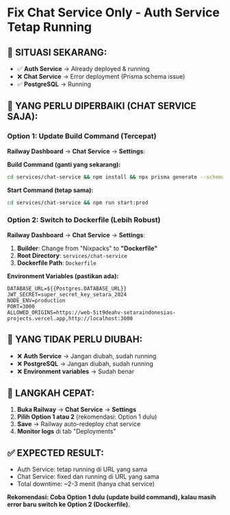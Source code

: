 # Fix Chat Service Only - Auth Service Tetap Running

## 🎯 SITUASI SEKARANG:
- ✅ **Auth Service** → Already deployed & running
- ❌ **Chat Service** → Error deployment (Prisma schema issue)
- ✅ **PostgreSQL** → Running

## 🔧 YANG PERLU DIPERBAIKI (CHAT SERVICE SAJA):

### Option 1: Update Build Command (Tercepat)
**Railway Dashboard** → **Chat Service** → **Settings**:

**Build Command (ganti yang sekarang):**
```bash
cd services/chat-service && npm install && npx prisma generate --schema=./prisma/schema.prisma && npx prisma db push --schema=./prisma/schema.prisma --accept-data-loss && npm run build
```

**Start Command (tetap sama):**
```bash
cd services/chat-service && npm run start:prod
```

### Option 2: Switch to Dockerfile (Lebih Robust)
**Railway Dashboard** → **Chat Service** → **Settings**:

1. **Builder**: Change from "Nixpacks" to **"Dockerfile"**
2. **Root Directory**: `services/chat-service`
3. **Dockerfile Path**: `Dockerfile`

**Environment Variables (pastikan ada):**
```
DATABASE_URL=${{Postgres.DATABASE_URL}}
JWT_SECRET=super_secret_key_setara_2024
NODE_ENV=production
PORT=3000
ALLOWED_ORIGINS=https://web-5it9deahv-setaraindonesias-projects.vercel.app,http://localhost:3000
```

## 🚫 YANG TIDAK PERLU DIUBAH:
- ❌ **Auth Service** → Jangan diubah, sudah running
- ❌ **PostgreSQL** → Jangan diubah, sudah running
- ❌ **Environment variables** → Sudah benar

## 🎯 LANGKAH CEPAT:
1. **Buka Railway** → **Chat Service** → **Settings**
2. **Pilih Option 1 atau 2** (rekomendasi: Option 1 dulu)
3. **Save** → Railway auto-redeploy chat service
4. **Monitor logs** di tab "Deployments"

## ✅ EXPECTED RESULT:
- Auth Service: tetap running di URL yang sama
- Chat Service: fixed dan running di URL yang sama
- Total downtime: ~2-3 menit (hanya chat service)

**Rekomendasi: Coba Option 1 dulu (update build command), kalau masih error baru switch ke Option 2 (Dockerfile).**
